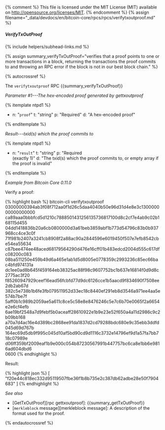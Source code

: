 {% comment %}
This file is licensed under the MIT License (MIT) available on
http://opensource.org/licenses/MIT.
{% endcomment %}
{% assign filename="_data/devdocs/en/bitcoin-core/rpcs/rpcs/verifytxoutproof.md" %}

##### VerifyTxOutProof
{% include helpers/subhead-links.md %}

{% assign summary_verifyTxOutProof="verifies that a proof points to one or more transactions in a block, returning the transactions the proof commits to and throwing an RPC error if the block is not in our best block chain." %}

{% autocrossref %}

The `verifytxoutproof` RPC {{summary_verifyTxOutProof}}

*Parameter #1---The hex-encoded proof generated by gettxoutproof*

{% itemplate ntpd1 %}
- n: "`proof`"
  t: "string"
  p: "Required"
  d: "A hex-encoded proof"

{% enditemplate %}

*Result---txid(s) which the proof commits to*

{% itemplate ntpd1 %}
- n: "`result`"
  t: "string"
  p: "Required<br>(exactly 1)"
  d: "The txid(s) which the proof commits to, or empty array if the proof is invalid"

{% enditemplate %}

*Example from Bitcoin Core 0.11.0*

Verify a proof:

{% highlight bash %}
bitcoin-cli verifytxoutproof \
03000000394ab3f08f712aa0f1d26c5daa4040b50e96d31d4e8e3c130000000000000000\
ca89aaa0bbbfcd5d1210c7888501431256135736817100d8c2cf7e4ab9c02b168115d455\
04dd1418836b20a6cb0800000d3a61beb3859abf1b773d54796c83b0b937968cc4ce3c0f\
71f981b2407a3241cb8908f2a88ac90a2844596e6019450f507e7efb8542cbe54ea55634\
c87bee474ee48aced68179564290d476e16cff01b483edcd2004d555c617dfc08200c083\
08ba511250e459b49d6a465e1ab1d5d8005e0778359c2993236c85ec66bac4bfd974131a\
dc1ee0ad8b645f459164eb38325ac88f98c9607752bc1b637e16814f0d9d8c2775ac3f20\
f85260947929ceef16ead56fcbfd77d9dc6126cce1b5aacd9f834690f7508ee2db2ab67d\
382c5e738b1b6fe3fb079511952d33ec18c8440ef291eb8d3546a971ee4aa5e574b7be7f\
5aff0b1c989b2059ae5a611c8ce5c58e8e8476246c5e7c6b70e0065f2a6654e2e6cf4efb\
6ae19bf2548a7d9febf5b0aceaff28610922e1b9e23e52f650a4a11d2986c9c2b09bb168\
a70a7d4ac16e4d389bc2868ee91da1837d2cd79288bdc680e9c35ebb3ddfd045d69d767b\
164ec69d5db9f995c045d10af5bd90cd9d1116c3732e14796ef9d1a57fa7bb718c07989e\
d06ff359bf2009eaf1b9e000c054b87230567991b447757bc6ca8e1bb6e9816ad604dbd6\
0600
{% endhighlight %}

Result:

{% highlight json %}
[
"f20e44c818ec332d95119507fbe36f1b8b735e2c387db62adbe28e50f7904683"
]
{% endhighlight %}

*See also*

* [GetTxOutProof][rpc gettxoutproof]: {{summary_getTxOutProof}}
* [`merkleblock` message][merkleblock message]: A description of the
  format used for the proof.

{% endautocrossref %}
